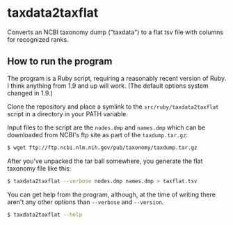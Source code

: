 # taxdata2taxflat
Converts an NCBI taxonomy dump ("taxdata") to a flat tsv file with columns for recognized ranks.

## How to run the program

The program is a Ruby script, requiring a reasonably recent version of Ruby.
I think anything from 1.9 and up will work. (The default options system changed
in 1.9.)

Clone the repository and place a symlink to the `src/ruby/taxdata2taxflat`
script in a directory in your PATH variable.

Input files to the script are the `nodes.dmp` and `names.dmp` which can be
downloaded from NCBI's ftp site as part of the `taxdump.tar.gz`:

```bash
$ wget ftp://ftp.ncbi.nlm.nih.gov/pub/taxonomy/taxdump.tar.gz
```

After you've unpacked the tar ball somewhere, you generate the flat taxonomy
file like this:

```bash
$ taxdata2taxflat --verbose nodes.dmp names.dmp > taxflat.tsv
```

You can get help from the program, although, at the time of writing there aren't
any other options than `--verbose` and `--version`.

```bash
$ taxdata2taxflat --help
```
